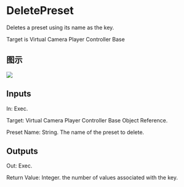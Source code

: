 # DeletePreset

Deletes a preset using its name as the key.

Target is Virtual Camera Player Controller Base

## 图示

![]($-20221218-21301453.png)

## Inputs

In: Exec.

Target: Virtual Camera Player Controller Base Object Reference.

Preset Name: String. The name of the preset to delete.  

## Outputs

Out: Exec.

Return Value: Integer. the number of values associated with the key.

